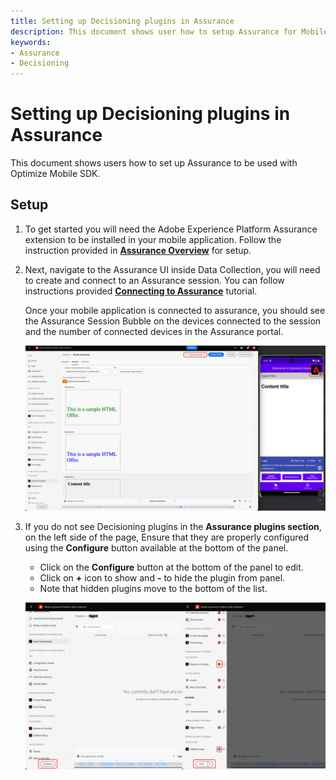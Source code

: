 ```yaml
---
title: Setting up Decisioning plugins in Assurance
description: This document shows user how to setup Assurance for Mobile SDK.
keywords:
- Assurance
- Decisioning
---
```


# Setting up Decisioning plugins in Assurance

This document shows users how to set up Assurance to be used with Optimize Mobile SDK.

## Setup

1. To get started you will need the Adobe Experience Platform Assurance extension to be installed in your mobile application. Follow the instruction provided in [**Assurance Overview**](../../home/base/assurance/index.md) for setup.

2. Next, navigate to the Assurance UI inside Data Collection, you will need to create and connect to an Assurance session. You can follow instructions provided [**Connecting to Assurance**](https://experienceleague.adobe.com/en/docs/experience-platform/assurance/tutorials/using-assurance) tutorial.

   Once your mobile application is connected to assurance, you should see the Assurance Session Bubble on the devices connected to the session and the number of connected devices in the Assurance portal.

   ![](./assets/assurance-setup/assurance-connected.png)

3. If you do not see Decisioning plugins in the **Assurance plugins section**, on the left side of the page, Ensure that they are properly configured using the **Configure** button available at the bottom of the panel.
   * Click on the **Configure** button at the bottom of the panel to edit.
   * Click on **+** icon to show and **-** to hide the plugin from panel.
   * Note that hidden plugins move to the bottom of the list.

   ![](./assets/assurance-setup/assurance-configure.png)
